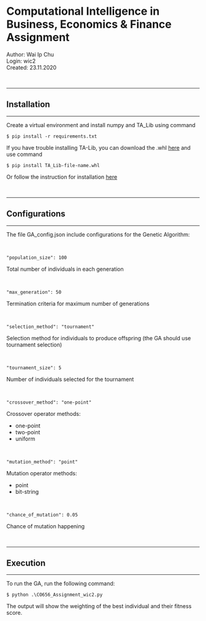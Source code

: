 Computational Intelligence in Business, Economics & Finance Assignment
======================================================================

Author: Wai Ip Chu  
Login: wic2  
Created: 23.11.2020  

<br />

---
## Installation
---

Create a virtual environment and install numpy and TA_Lib using command

```
$ pip install -r requirements.txt
```

If you have trouble installing TA-Lib, you can download the .whl [here](https://www.lfd.uci.edu/~gohlke/pythonlibs/#ta-lib) and use command

```
$ pip install TA_Lib-file-name.whl
```

Or follow the instruction for installation [here](https://mrjbq7.github.io/ta-lib/install.html)

<br />

---
## Configurations
---
The file GA_config.json include configurations for the Genetic Algorithm:  

<br />

```
"population_size": 100
```
Total number of individuals in each generation

<br />

```
"max_generation": 50
```
Termination criteria for maximum number of generations

<br />

```
"selection_method": "tournament"
```
Selection method for individuals to produce offspring (the GA should use tournament selection)

<br />

```
"tournament_size": 5
```
Number of individuals selected for the tournament

<br />

```
"crossover_method": "one-point"
```
Crossover operator methods:
- one-point
- two-point
- uniform

<br />

```
"mutation_method": "point"
```
Mutation operator methods: 
- point
- bit-string

<br />

```
"chance_of_mutation": 0.05
```
Chance of mutation happening

<br />

---
## Execution
---
To run the GA, run the following command:
```
$ python .\CO656_Assignment_wic2.py
```
The output will show the weighting of the best individual and their fitness score. 